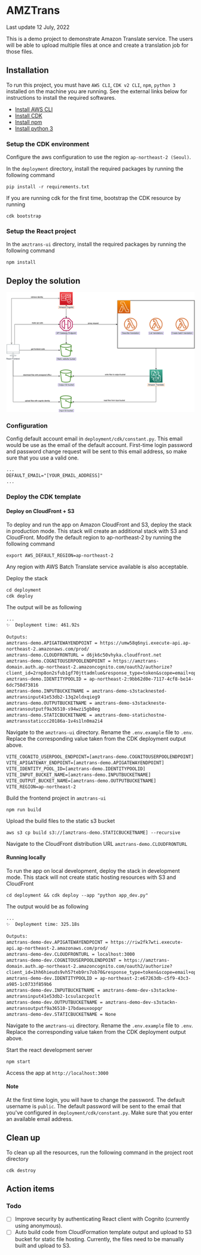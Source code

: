 
# AMZTrans
Last update 12 July, 2022

This is a demo project to demonstrate Amazon Translate service. The users will be able to upload multiple files at once and create a translation job for those files.


## Installation
To run this project, you must have `AWS CLI`, `CDK v2 CLI`, `npm`, `python 3` installed on the machine you are running. See the external links below for instructions to install the required softwares.

- [Install AWS CLI](https://docs.aws.amazon.com/cli/latest/userguide/getting-started-install.html)
- [Install CDK](https://docs.aws.amazon.com/cdk/v2/guide/getting_started.html)
- [Install npm](https://docs.npmjs.com/downloading-and-installing-node-js-and-npm)
- [Install python 3](https://www.python.org/downloads/)

### Setup the CDK environment

Configure the aws configuration to use the region `ap-northeast-2 (Seoul)`.

In the `deployment` directory, install the required packages by running the following command
```
pip install -r requirements.txt
```

If you are running cdk for the first time, bootstrap the CDK resource by running
```
cdk bootstrap
```

### Setup the React project
In the `amztrans-ui` directory, install the required packages by running the following command
```
npm install
```

## Deploy the solution
![Infrastructure of the application](img/amztrans-infra.png)

### Configuration
Config default account email in `deployment/cdk/constant.py`. This email would be use as the email of the default account. First-time login password and password change request will be sent to this email address, so make sure that you use a valid one.
```
...
DEFAULT_EMAIL="[YOUR_EMAIL_ADDRESS]"
...
```

### Deploy the CDK template

#### Deploy on CloudFront + S3
To deploy and run the app on Amazon CloudFront and S3, deploy the stack in production mode. This stack will create an additional stack with S3 and CloudFront.
Modify the default region to ap-northeast-2 by running the following command
```
export AWS_DEFAULT_REGION=ap-northeast-2
```
Any region with AWS Batch Translate service available is also acceptable.

Deploy the stack
```
cd deployment
cdk deploy
```

The output will be as following
```
...
✨  Deployment time: 461.92s

Outputs:
amztrans-demo.APIGATEWAYENDPOINT = https://umw58q6nyi.execute-api.ap-northeast-2.amazonaws.com/prod/
amztrans-demo.CLOUDFRONTURL = d6jk6c50vhyka.cloudfront.net
amztrans-demo.COGNITOUSERPOOLENDPOINT = https://amztrans-domain.auth.ap-northeast-2.amazoncognito.com/oauth2/authorize?client_id=2rnp8on2sfub1gf70jttadmlue&response_type=token&scope=email+openid&redirect_uri=https://d6jk6c50vhyka.cloudfront.net/auth
amztrans-demo.IDENTITYPOOLID = ap-northeast-2:9bb62d0e-7117-4cf8-be14-6dc758d73816
amztrans-demo.INPUTBUCKETNAME = amztrans-demo-s3stacknested-amztransinput41e53db2-13q2eldxqieg9
amztrans-demo.OUTPUTBUCKETNAME = amztrans-demo-s3stackneste-amztransoutputf9a36510-s94wzi5gb8eg
amztrans-demo.STATICBUCKETNAME = amztrans-demo-statichostne-amztransstaticcc20186a-1v4s1ln0ma2i4
```

Navigate to the `amztrans-ui` directory. Rename the `.env.example` file to `.env`. Replace the corresponding value taken from the CDK deployment output above. 
```
VITE_COGNITO_USERPOOL_ENDPOINT=[amztrans-demo.COGNITOUSERPOOLENDPOINT]
VITE_APIGATEWAY_ENDPOINT=[amztrans-demo.APIGATEWAYENDPOINT]
VITE_IDENTITY_POOL_ID=[amztrans-demo.IDENTITYPOOLID]
VITE_INPUT_BUCKET_NAME=[amztrans-demo.INPUTBUCKETNAME]
VITE_OUTPUT_BUCKET_NAME=[amztrans-demo.OUTPUTBUCKETNAME]
VITE_REGION=ap-northeast-2
```

Build the frontend project in `amztrans-ui`
```
npm run build
```

Upload the build files to the static s3 bucket
```
aws s3 cp build s3://[amztrans-demo.STATICBUCKETNAME] --recursive
```

Navigate to the CloudFront distribution URL `amztrans-demo.CLOUDFRONTURL`


#### Running locally
To run the app on local development, deploy the stack in development mode. This stack will not create static hosting resources with S3 and CloudFront
```
cd deployment && cdk deploy --app "python app_dev.py"
```

The output would be as following
```
...
✨  Deployment time: 325.18s

Outputs:
amztrans-demo-dev.APIGATEWAYENDPOINT = https://riw2fk7wti.execute-api.ap-northeast-2.amazonaws.com/prod/
amztrans-demo-dev.CLOUDFRONTURL = localhost:3000
amztrans-demo-dev.COGNITOUSERPOOLENDPOINT = https://amztrans-domain.auth.ap-northeast-2.amazoncognito.com/oauth2/authorize?client_id=1hh6hieuds9vh57teb9rs7ob70&response_type=token&scope=email+openid&redirect_uri=http://localhost:3000/auth
amztrans-demo-dev.IDENTITYPOOLID = ap-northeast-2:e67263db-c5f9-43c3-a985-1c0733f859b6
amztrans-demo-dev.INPUTBUCKETNAME = amztrans-demo-dev-s3stackne-amztransinput41e53db2-1csulazcpozlt
amztrans-demo-dev.OUTPUTBUCKETNAME = amztrans-demo-dev-s3stackn-amztransoutputf9a36510-17bdaeuxoopqr
amztrans-demo-dev.STATICBUCKETNAME = None
```

Navigate to the `amztrans-ui` directory. Rename the `.env.example` file to `.env`. Replace the corresponding value taken from the CDK deployment output above. 

Start the react development server
```
npm start
```

Access the app at `http://localhost:3000`


#### Note
At the first time login, you will have to change the password. The default username is `public`. The default password will be sent to the email that you've configured in `deployment/cdk/constant.py`. Make sure that you enter an available email address.


## Clean up
To clean up all the resources, run the following command in the project root directory
```
cdk destroy
```

## Action items
### Todo
- [ ] Improve security by authenticating React client with Cognito (currently using anonymous).
- [ ] Auto build code from CloudFormation template output and upload to S3 bucket for static file hosting. Currently, the files need to be manually built and upload to S3.
